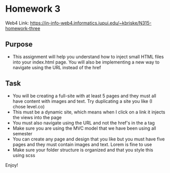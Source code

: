 # Homework 3
Web4 Link:
https://in-info-web4.informatics.iupui.edu/~kbriske/N315-homework-three

## Purpose
- This assignment will help you understand how to inject small HTML files into your index.html page. You will also be implementing a new way to navigate using the URL instead of the href

## Task
- You will be creating a full-site with at least 5 pages and they must all have content with images and text. Try duplicating a site you like (I chose level.co)
- This must be a dynamic site, which means when I click on a link it injects the views into the page
- You must also navigate using the URL and not the href's in the a tag
- Make sure you are using the MVC model that we have been using all semester
- You can create any page and design that you like but you must have five pages and they must contain images and text. Lorem is fine to use
- Make sure your folder structure is organized and that you style this using scss

Enjoy!